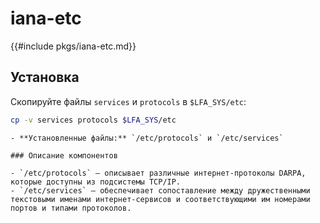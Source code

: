 # iana-etc

{{#include pkgs/iana-etc.md}}

## Установка

Скопируйте файлы `services` и `protocols` в `$LFA_SYS/etc`:

```bash
cp -v services protocols $LFA_SYS/etc
```

~~~admonish note title="Содержимое пакета" collapsible=true
- **Установленные файлы:** `/etc/protocols` и `/etc/services`

### Описание компонентов

- `/etc/protocols` — описывает различные интернет-протоколы DARPA, которые доступны из подсистемы TCP/IP.
- `/etc/services` — обеспечивает сопоставление между дружественными текстовыми именами интернет-сервисов и соответствующими им номерами портов и типами протоколов.
~~~
